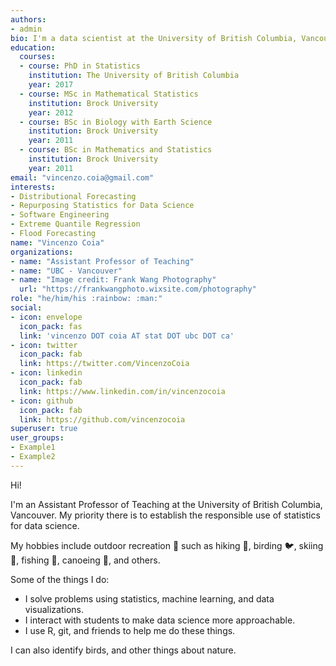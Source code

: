```yaml
---
authors:
- admin
bio: I'm a data scientist at the University of British Columbia, Vancouver. 
education:
  courses:
  - course: PhD in Statistics
    institution: The University of British Columbia
    year: 2017
  - course: MSc in Mathematical Statistics
    institution: Brock University
    year: 2012
  - course: BSc in Biology with Earth Science
    institution: Brock University
    year: 2011
  - course: BSc in Mathematics and Statistics
    institution: Brock University
    year: 2011
email: "vincenzo.coia@gmail.com"
interests:
- Distributional Forecasting
- Repurposing Statistics for Data Science
- Software Engineering
- Extreme Quantile Regression
- Flood Forecasting
name: "Vincenzo Coia"
organizations:
- name: "Assistant Professor of Teaching"
- name: "UBC - Vancouver"
- name: "Image credit: Frank Wang Photography"
  url: "https://frankwangphoto.wixsite.com/photography"
role: "he/him/his :rainbow: :man:"
social:
- icon: envelope
  icon_pack: fas
  link: 'vincenzo DOT coia AT stat DOT ubc DOT ca'
- icon: twitter
  icon_pack: fab
  link: https://twitter.com/VincenzoCoia
- icon: linkedin
  icon_pack: fab
  link: https://www.linkedin.com/in/vincenzocoia
- icon: github
  icon_pack: fab
  link: https://github.com/vincenzocoia
superuser: true
user_groups:
- Example1
- Example2
---
```


Hi! 

I'm an Assistant Professor of Teaching at the University of British Columbia, Vancouver. My priority there is to establish the responsible use of statistics for data science.

My hobbies include outdoor recreation :evergreen_tree: such as hiking :mans_shoe:, birding :bird:, skiing :ski:, fishing :fishing_pole_and_fish:, canoeing :rowboat:, and others. 

Some of the things I do:

- I solve problems using statistics, machine learning, and data visualizations.
- I interact with students to make data science more approachable.
- I use R, git, and friends to help me do these things. 

I can also identify birds, and other things about nature.

